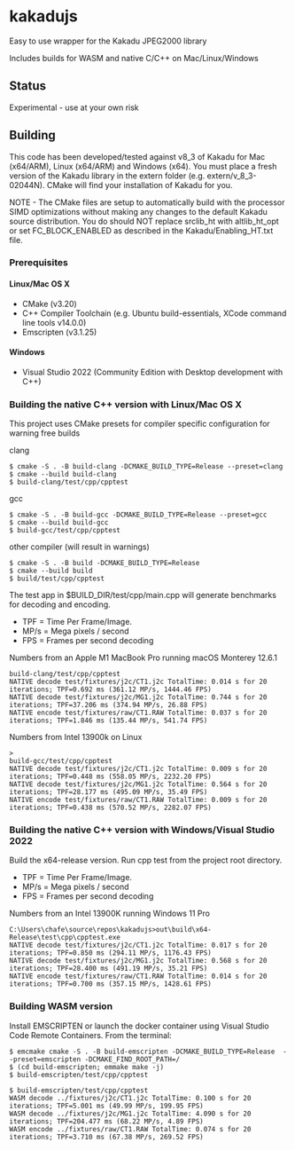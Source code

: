 # kakadujs
Easy to use wrapper for the Kakadu JPEG2000 library

Includes builds for WASM and native C/C++ on Mac/Linux/Windows

## Status

Experimental - use at your own risk

## Building

This code has been developed/tested against v8_3 of Kakadu for Mac (x64/ARM), Linux (x64/ARM) and
Windows (x64).  You must place a fresh version of the Kakadu library in the extern folder 
(e.g. extern/v_8_3-02044N).  CMake will find your installation of Kakadu for you.

NOTE - The CMake files are setup to automatically build with the processor SIMD optimizations 
without making any changes to the default Kakadu source distribution.  You do should NOT replace
srclib_ht with altlib_ht_opt or set FC_BLOCK_ENABLED as described in the Kakadu/Enabling_HT.txt file.  

### Prerequisites

#### Linux/Mac OS X

* CMake (v3.20)
* C++ Compiler Toolchain (e.g. Ubuntu build-essentials, XCode command line tools v14.0.0)
* Emscripten (v3.1.25)

#### Windows

* Visual Studio 2022 (Community Edition with Desktop development with C++)

### Building the native C++ version with Linux/Mac OS X

This project uses CMake presets for compiler specific configuration for warning free builds

clang 
```
$ cmake -S . -B build-clang -DCMAKE_BUILD_TYPE=Release --preset=clang
$ cmake --build build-clang
$ build-clang/test/cpp/cpptest
```

gcc
```
$ cmake -S . -B build-gcc -DCMAKE_BUILD_TYPE=Release --preset=gcc
$ cmake --build build-gcc
$ build-gcc/test/cpp/cpptest
```

other compiler (will result in warnings)
```
$ cmake -S . -B build -DCMAKE_BUILD_TYPE=Release 
$ cmake --build build
$ build/test/cpp/cpptest
```

The test app in $BUILD_DIR/test/cpp/main.cpp will generate benchmarks for decoding and encoding.  

* TPF = Time Per Frame/Image.
* MP/s = Mega pixels / second
* FPS = Frames per second decoding

Numbers from an Apple M1 MacBook Pro running macOS Monterey 12.6.1

```
build-clang/test/cpp/cpptest
NATIVE decode test/fixtures/j2c/CT1.j2c TotalTime: 0.014 s for 20 iterations; TPF=0.692 ms (361.12 MP/s, 1444.46 FPS)
NATIVE decode test/fixtures/j2c/MG1.j2c TotalTime: 0.744 s for 20 iterations; TPF=37.206 ms (374.94 MP/s, 26.88 FPS)
NATIVE encode test/fixtures/raw/CT1.RAW TotalTime: 0.037 s for 20 iterations; TPF=1.846 ms (135.44 MP/s, 541.74 FPS)
```

Numbers from Intel 13900k on Linux

```
>
build-gcc/test/cpp/cpptest
NATIVE decode test/fixtures/j2c/CT1.j2c TotalTime: 0.009 s for 20 iterations; TPF=0.448 ms (558.05 MP/s, 2232.20 FPS)
NATIVE decode test/fixtures/j2c/MG1.j2c TotalTime: 0.564 s for 20 iterations; TPF=28.177 ms (495.09 MP/s, 35.49 FPS)
NATIVE encode test/fixtures/raw/CT1.RAW TotalTime: 0.009 s for 20 iterations; TPF=0.438 ms (570.52 MP/s, 2282.07 FPS)
```

### Building the native C++ version with Windows/Visual Studio 2022

Build the x64-release version.  Run cpp test from the project root directory.  

* TPF = Time Per Frame/Image.
* MP/s = Mega pixels / second
* FPS = Frames per second decoding

Numbers from an Intel 13900K running Windows 11 Pro

```
C:\Users\chafe\source\repos\kakadujs>out\build\x64-Release\test\cpp\cpptest.exe
NATIVE decode test/fixtures/j2c/CT1.j2c TotalTime: 0.017 s for 20 iterations; TPF=0.850 ms (294.11 MP/s, 1176.43 FPS)
NATIVE decode test/fixtures/j2c/MG1.j2c TotalTime: 0.568 s for 20 iterations; TPF=28.400 ms (491.19 MP/s, 35.21 FPS)
NATIVE encode test/fixtures/raw/CT1.RAW TotalTime: 0.014 s for 20 iterations; TPF=0.700 ms (357.15 MP/s, 1428.61 FPS)
```

### Building WASM version

Install EMSCRIPTEN or launch the docker container using Visual Studio Code Remote Containers.  From the terminal:

```
$ emcmake cmake -S . -B build-emscripten -DCMAKE_BUILD_TYPE=Release  --preset=emscripten -DCMAKE_FIND_ROOT_PATH=/
$ (cd build-emscripten; emmake make -j)
$ build-emscripten/test/cpp/cpptest
```

```
$ build-emscripten/test/cpp/cpptest
WASM decode ../fixtures/j2c/CT1.j2c TotalTime: 0.100 s for 20 iterations; TPF=5.001 ms (49.99 MP/s, 199.95 FPS)
WASM decode ../fixtures/j2c/MG1.j2c TotalTime: 4.090 s for 20 iterations; TPF=204.477 ms (68.22 MP/s, 4.89 FPS)
WASM encode ../fixtures/raw/CT1.RAW TotalTime: 0.074 s for 20 iterations; TPF=3.710 ms (67.38 MP/s, 269.52 FPS)
```

